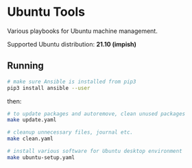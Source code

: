 # Ubuntu Tools

Various playbooks for Ubuntu machine management.

Supported Ubuntu distribution: **21.10 (impish)**

## Running

```bash
# make sure Ansible is installed from pip3
pip3 install ansible --user
```

then:

```bash
# to update packages and autoremove, clean unused packages
make update.yaml

# cleanup unnecessary files, journal etc.
make clean.yaml

# install various software for Ubuntu desktop environment
make ubuntu-setup.yaml
```
